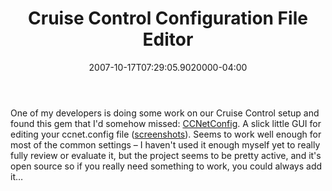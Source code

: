 ﻿---
title: Cruise Control Configuration File Editor
date: "2007-10-17T07:29:05.9020000-04:00"
description: "One of my developers is doing some work on our Cruise Control setup and found this gem that I'd somehow missed: CCNetConfig."
featuredImage: img/cruise-control-configuration-file-editor-featured.png
---

One of my developers is doing some work on our Cruise Control setup and found this gem that I'd somehow missed: [CCNetConfig](http://ccnetconfig.org/). A slick little GUI for editing your ccnet.config file ([screenshots](http://ccnetconfig.org/gallery/117.aspx)). Seems to work well enough for most of the common settings – I haven't used it enough myself yet to really fully review or evaluate it, but the project seems to be pretty active, and it's open source so if you really need something to work, you could always add it…

